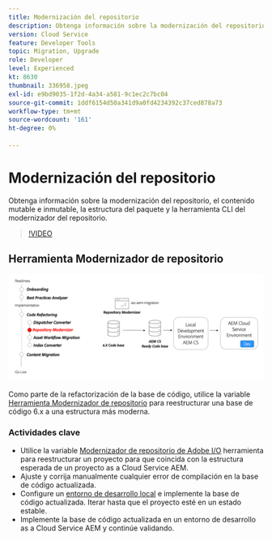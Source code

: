 ```yaml
---
title: Modernización del repositorio
description: Obtenga información sobre la modernización del repositorio, el contenido mutable e inmutable, la estructura del paquete y la herramienta CLI del modernizador del repositorio.
version: Cloud Service
feature: Developer Tools
topic: Migration, Upgrade
role: Developer
level: Experienced
kt: 8630
thumbnail: 336958.jpeg
exl-id: e9bd9035-1f2d-4a34-a581-9c1ec2c7bc04
source-git-commit: 1ddf6154d50a341d9a0fd4234392c37ced878a73
workflow-type: tm+mt
source-wordcount: '161'
ht-degree: 0%

---
```


# Modernización del repositorio

Obtenga información sobre la modernización del repositorio, el contenido mutable e inmutable, la estructura del paquete y la herramienta CLI del modernizador del repositorio.

>[!VIDEO](https://video.tv.adobe.com/v/336958/?quality=12&learn=on)

## Herramienta Modernizador de repositorio

![Modernizador de repositorio](./assets/repository-modernizer.png)

Como parte de la refactorización de la base de código, utilice la variable [Herramienta Modernizador de repositorio](https://experienceleague.adobe.com/docs/experience-manager-cloud-service/moving/refactoring-tools/repo-modernizer.html) para reestructurar una base de código 6.x a una estructura más moderna.

### Actividades clave

* Utilice la variable [Modernizador de repositorio de Adobe I/O](https://github.com/adobe/aio-cli-plugin-aem-cloud-service-migration#command-aio-aem-migrationrepository-modernizer) herramienta para reestructurar un proyecto para que coincida con la estructura esperada de un proyecto as a Cloud Service AEM.
* Ajuste y corrija manualmente cualquier error de compilación en la base de código actualizada.
* Configure un [entorno de desarrollo local](https://experienceleague.adobe.com/docs/experience-manager-learn/cloud-service/local-development-environment-set-up/overview.html) e implemente la base de código actualizada. Iterar hasta que el proyecto esté en un estado estable.
* Implemente la base de código actualizada en un entorno de desarrollo as a Cloud Service AEM y continúe validando.

